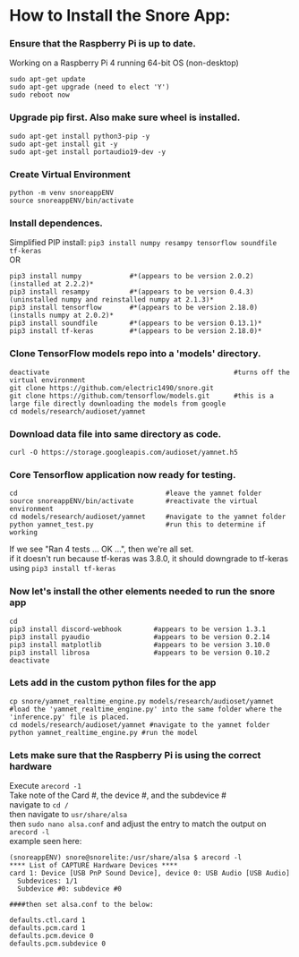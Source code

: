 # How to Install the Snore App:

### Ensure that the Raspberry Pi is up to date.
Working on a Raspberry Pi 4 running 64-bit OS (non-desktop)
```
sudo apt-get update
sudo apt-get upgrade (need to elect 'Y')
sudo reboot now
```

### Upgrade pip first. Also make sure wheel is installed.
```
sudo apt-get install python3-pip -y
sudo apt-get install git -y
sudo apt-get install portaudio19-dev -y
```

### Create Virtual Environment
```
python -m venv snoreappENV
source snoreappENV/bin/activate
```

### Install dependences.
Simplified PIP install: ``pip3 install numpy resampy tensorflow soundfile tf-keras``\
OR
```
pip3 install numpy            #*(appears to be version 2.0.2) (installed at 2.2.2)*
pip3 install resampy          #*(appears to be version 0.4.3) (uninstalled numpy and reinstalled numpy at 2.1.3)*
pip3 install tensorflow       #*(appears to be version 2.18.0) (installs numpy at 2.0.2)*
pip3 install soundfile        #*(appears to be version 0.13.1)*
pip3 install tf-keras         #*(appears to be version 2.18.0)*
```

### Clone TensorFlow models repo into a 'models' directory.
```
deactivate                                              #turns off the virtual environment
git clone https://github.com/electric1490/snore.git
git clone https://github.com/tensorflow/models.git      #this is a large file directly downloading the models from google
cd models/research/audioset/yamnet
```

### Download data file into same directory as code.
```
curl -O https://storage.googleapis.com/audioset/yamnet.h5
```

### Core Tensorflow application now ready for testing.
```
cd                                     #leave the yamnet folder
source snoreappENV/bin/activate        #reactivate the virtual environment
cd models/research/audioset/yamnet     #navigate to the yamnet folder
python yamnet_test.py                  #run this to determine if working
```
If we see "Ran 4 tests ... OK ...", then we're all set.\
if it doesn't run because tf-keras was 3.8.0, it should downgrade to tf-keras using ``pip3 install tf-keras``

### Now let's install the other elements needed to run the snore app
```
cd
pip3 install discord-webhook        #appears to be version 1.3.1
pip3 install pyaudio                #appears to be version 0.2.14
pip3 install matplotlib             #appears to be version 3.10.0
pip3 install librosa                #appears to be version 0.10.2
deactivate
```

### Lets add in the custom python files for the app
```
cp snore/yamnet_realtime_engine.py models/research/audioset/yamnet #load the 'yamnet_realtime_engine.py' into the same folder where the 'inference.py' file is placed.
cd models/research/audioset/yamnet #navigate to the yamnet folder
python yamnet_realtime_engine.py #run the model
```
### Lets make sure that the Raspberry Pi is using the correct hardware
Execute ``arecord -1``\
Take note of the Card #, the device #, and the subdevice #\
navigate to ``cd /``\
then navigate to ``usr/share/alsa``\
then ``sudo nano alsa.conf`` and adjust the entry to match the output on ``arecord -l``\
example seen here:

```
(snoreappENV) snore@snorelite:/usr/share/alsa $ arecord -l
**** List of CAPTURE Hardware Devices ****
card 1: Device [USB PnP Sound Device], device 0: USB Audio [USB Audio]
  Subdevices: 1/1
  Subdevice #0: subdevice #0

####then set alsa.conf to the below:

defaults.ctl.card 1
defaults.pcm.card 1
defaults.pcm.device 0
defaults.pcm.subdevice 0
```
